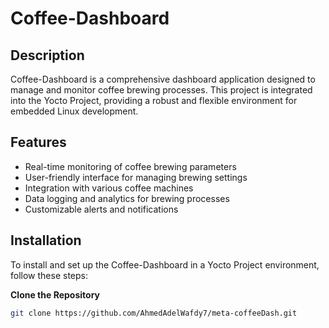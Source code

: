 # Coffee-Dashboard

## Description
Coffee-Dashboard is a comprehensive dashboard application designed to manage and monitor coffee brewing processes. This project is integrated into the Yocto Project, providing a robust and flexible environment for embedded Linux development.

## Features
- Real-time monitoring of coffee brewing parameters
- User-friendly interface for managing brewing settings
- Integration with various coffee machines
- Data logging and analytics for brewing processes
- Customizable alerts and notifications

## Installation
To install and set up the Coffee-Dashboard in a Yocto Project environment, follow these steps:

 **Clone the Repository**
   ```sh
   git clone https://github.com/AhmedAdelWafdy7/meta-coffeeDash.git
   ```

